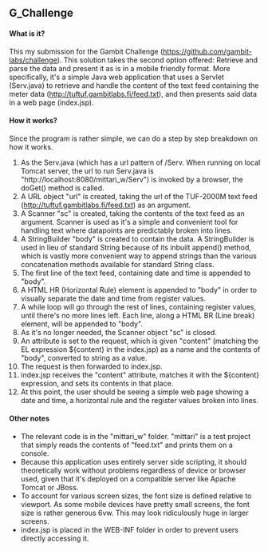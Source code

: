 ## G_Challenge

#### What is it?

This my submission for the Gambit Challenge (https://github.com/gambit-labs/challenge). This solution takes the second option offered: Retrieve and parse the data and present it as is in a mobile friendly format. More specifically, it's a simple Java web application that uses a Servlet (Serv.java) to retrieve and handle the content of the text feed containing the meter data (http://tuftuf.gambitlabs.fi/feed.txt), and then presents said data in a web page (index.jsp).

#### How it works?

Since the program is rather simple, we can do a step by step breakdown on how it works.

1. As the Serv.java (which has a url pattern of /Serv. When running on local Tomcat server, the url to run Serv.java is "http://localhost:8080/mittari_w/Serv") is invoked by a browser, the doGet() method is called.
2. A URL object "url" is created, taking the url of the TUF-2000M text feed (http://tuftuf.gambitlabs.fi/feed.txt) as an argument.
3. A Scanner "sc" is created, taking the contents of the text feed as an argument. Scanner is used as it's a simple and convenient tool for handling text where datapoints are predictably broken into lines.
4. A StringBuilder "body" is created to contain the data. A StringBuilder is used in lieu of standard String because of its inbuilt append() method, which is vastly more convenient way to append strings than the various concatenation methods available for standard String class.
5. The first line of the text feed, containing date and time is appended to "body".
6. A HTML HR (Horizontal Rule) element is appended to "body" in order to visually separate the date and time from register values.
7. A while loop will go through the rest of lines, containing register values, until there's no more lines left. Each line, along a HTML BR (Line break) element, will be appended to "body".
8. As it's no longer needed, the Scanner object "sc" is closed.
9. An attribute is set to the request, which is given "content" (matching the EL expression ${content} in the index.jsp) as a name and the contents of "body", converted to string as a value.
10. The request is then forwarded to index.jsp.
11. index.jsp receives the "content" attribute, matches it with the ${content} expression, and sets its contents in that place.
12. At this point, the user should be seeing a simple web page showing a date and time, a horizontal rule and the register values broken into lines.

#### Other notes

* The relevant code is in the "mittari_w" folder. "mittari" is a test project that simply reads the contents of "feed.txt" and prints them on a console. 
* Because this application uses entirely server side scripting, it should theoretically work without problems regardless of device or browser used, given that it's deployed on a compatible server like Apache Tomcat or JBoss.
* To account for various screen sizes, the font size is defined relative to viewport. As some mobile devices have pretty small screens, the font size is rather generous 6vw. This may look ridiculously huge in larger screens.
* index.jsp is placed in the WEB-INF folder in order to prevent users directly accessing it.
